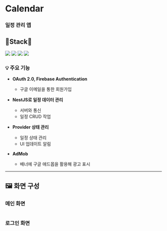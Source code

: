 # Calendar
### 일정 관리 앱
## 🔧Stack🔧
<p align="left">
  <img src="https://img.shields.io/badge/Flutter-%2302569B.svg?style=for-the-badge&logo=Flutter&logoColor=white">
  <img src="https://img.shields.io/badge/dart-0175C2?style=for-the-badge&logo=dart&logoColor=white">
  <img src="https://img.shields.io/badge/firebase-a08021?style=for-the-badge&logo=firebase&logoColor=ffcd34">
  <img src="https://img.shields.io/badge/nestjs-%23E0234E.svg?style=for-the-badge&logo=nestjs&logoColor=white">
</p>

### 💡 주요 기능
- **OAuth 2.0, Firebase Authentication**
  - 구글 이메일을 통한 회원가입
  
- **NestJS로 일정 데이터 관리**
  - 서버와 통신
  - 일정 CRUD 작업
 
- **Provider 상태 관리**
  - 일정 상태 관리
  - UI 업데이트 알림
  
- **AdMob**
  - 배너에 구글 애드몹을 활용해 광고 표시
    
---

## 🖼 화면 구성
### 메인 화면
<img src=""/>

### 로그인 화면
<img src=""/>
<img src=""/>
<img src=""/>
